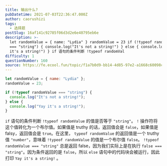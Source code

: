 ```yaml
---
title: 输出什么?
pubDatetime: 2021-07-03T22:36:47.000Z
author: caorushizi
tags:
  - 选择题
postSlug: 16af141c92785f06d3d2e6e40795eb6e
description: >-
  let randomValue = { name: "Lydia" } randomValue = 23 if (!typeof randomValue
  === "string") { console.log("It's not a string!") } else { console.log("Yay
  it's a string!") } if 语句的条件判断 !typeof randomVal
difficulty: 1
questionNumber: 160
source: https://fe.ecool.fun/topic/f1a7b0d9-bb14-4d85-97e2-a1668c60098c
---
```


```javascript
let randomValue = { name: "Lydia" };
randomValue = 23;

if (!typeof randomValue === "string") {
  console.log("It's not a string!");
} else {
  console.log("Yay it's a string!");
}
```

`if` 语句的条件判断 `!typeof randomValue` 的值是否等于 `"string"`。 `!` 操作符将这个值转化为一个布尔值。如果值是 truthy 的话，返回值会是 `false`，如果值是 falsy，返回值会是 `true`。在这里， `typeof randomValue` 的返回值是一个 truthy 值 `"number"`，意味着 `!typeof randomValue` 的值是一个布尔值 `false`。
`!typeof randomValue === "string"` 总是返回 false，因为我们实际上是在执行 `false === "string"`。因为条件返回的是 `false`，所以 `else` 语句中的代码块会被运行，因此打印 `Yay it's a string!` 。

